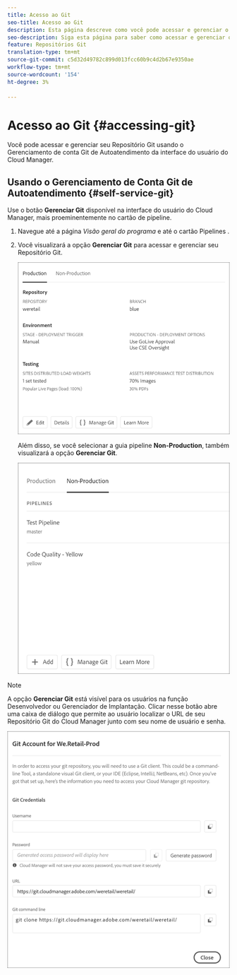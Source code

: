 ```yaml
---
title: Acesso ao Git
seo-title: Acesso ao Git
description: Esta página descreve como você pode acessar e gerenciar o repositório Git.
seo-description: Siga esta página para saber como acessar e gerenciar o repositório Git.
feature: Repositórios Git
translation-type: tm+mt
source-git-commit: c5d32d49782c899d013fcc60b9c4d2b67e9350ae
workflow-type: tm+mt
source-wordcount: '154'
ht-degree: 3%

---
```



# Acesso ao Git {#accessing-git}

Você pode acessar e gerenciar seu Repositório Git usando o Gerenciamento de conta Git de Autoatendimento da interface do usuário do Cloud Manager.

## Usando o Gerenciamento de Conta Git de Autoatendimento {#self-service-git}

Use o botão **Gerenciar Git** disponível na interface do usuário do Cloud Manager, mais proeminentemente no cartão de pipeline.

1. Navegue até a página *Visão geral do programa* e até o cartão Pipelines .

1. Você visualizará a opção **Gerenciar Git** para acessar e gerenciar seu Repositório Git.

   ![](assets/manage-git1.png)

   Além disso, se você selecionar a guia pipeline **Non-Production**, também visualizará a opção **Gerenciar Git**.

   ![](assets/manage-git-new2.png)

>[!NOTE]
>
>A opção **Gerenciar Git** está visível para os usuários na função Desenvolvedor ou Gerenciador de Implantação. Clicar nesse botão abre uma caixa de diálogo que permite ao usuário localizar o URL de seu Repositório Git do Cloud Manager junto com seu nome de usuário e senha.

![](assets/manage-git3.png)



